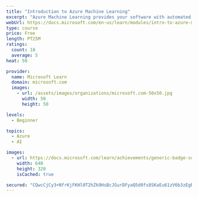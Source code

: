 ```yaml
---
title: "Introduction to Azure Machine Learning"
excerpt: "Azure Machine Learning provides your software with automated data identification and extraction from your documents. Using an SDK or REST, the AI-powered service decreases, or can completely eliminate, time spent on and errors in data entry, while also making it easier to utilize your data."
webUrl: https://docs.microsoft.com/en-us/learn/modules/intro-to-azure-ml/
type: course
price: Free
length: PT25M
ratings:
  count: 18
  average: 5
heat: 50

provider:
  name: Microsoft Learn
  domain: microsoft.com
  images:
    - url: /assets/images/organizations/microsoft.com-50x50.jpg
      width: 50
      height: 50

levels:
  - Beginner

topics:
  - Azure
  - AI

images:
  - url: https://docs.microsoft.com/learn/achievements/generic-badge-social.png
    width: 640
    height: 320
    isCached: true

secured: "CQwcCjCy3+NfrKjFKHl0T2hZk9HsBcJGurDFyaQ5d0fs8SKaEu61zV6b3zEgR6Fcaw4MoHqLjQ/JipqKHDQhxpJetuRoEUo8bdoB4TUwWi7IzDuSb1o54Kp3qO5DxQFVBMwD7qtZa1SivAGjtDWVhO+p65x1z3p++5TqZkxgJjjpDCrlSPmlC814udyGlsuFg7BzLzxH/wur8suKKOiw4IaRhHthfTFWkaV6eSd7rI+ooRh7FoJw6o49VWfJOaNrNQ8hK7m69+xltpe8QaDDSXzRVv8uNKeDR8XapovkkoFnme8ToeRxHoTpdqSRCXQEouQA5Ko3chpNsshVzo1L1C/0tSUoynazemhLnfhZCcYXt9GNiyqvYto0qt87gfqt2Dhu1F3pTKwTm1/wmd6axDQ70W8p4TL+OG7g98WLCL4=;RhEqmk3/y94dy23FeGENaA=="
---
```


